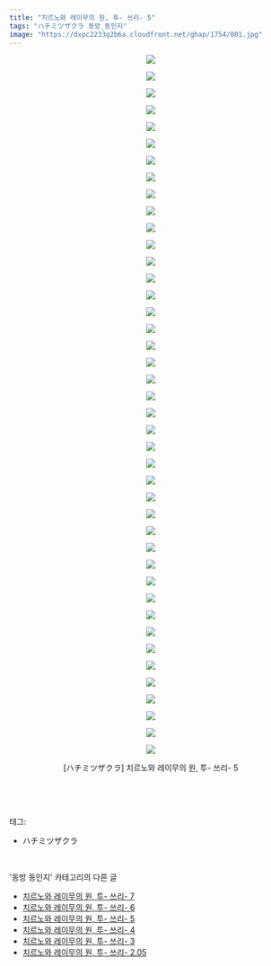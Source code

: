 ```yaml
---
title: "치르노와 레이무의 원, 투- 쓰리- 5"
tags: "ハチミツザクラ 동방_동인지"
image: "https://dxpc2233q2b6a.cloudfront.net/ghap/1754/001.jpg"
---
```

<div class="article">
<p style="text-align: center; clear: none; float: none;"><img src="{{ site.imgserver3 }}/ghap/1754/001.jpg"/></p>
<p style="text-align: center; clear: none; float: none;"><img src="{{ site.imgserver3 }}/ghap/1754/002.jpg"/></p>
<p style="text-align: center; clear: none; float: none;"><img src="{{ site.imgserver3 }}/ghap/1754/003.jpg"/></p>
<p style="text-align: center; clear: none; float: none;"><img src="{{ site.imgserver3 }}/ghap/1754/004.jpg"/></p>
<p style="text-align: center; clear: none; float: none;"><img src="{{ site.imgserver3 }}/ghap/1754/005.jpg"/></p>
<p style="text-align: center; clear: none; float: none;"><img src="{{ site.imgserver3 }}/ghap/1754/006.jpg"/></p>
<p style="text-align: center; clear: none; float: none;"><img src="{{ site.imgserver3 }}/ghap/1754/007.jpg"/></p>
<p style="text-align: center; clear: none; float: none;"><img src="{{ site.imgserver3 }}/ghap/1754/008.jpg"/></p>
<p style="text-align: center; clear: none; float: none;"><img src="{{ site.imgserver3 }}/ghap/1754/009.jpg"/></p>
<p style="text-align: center; clear: none; float: none;"><img src="{{ site.imgserver3 }}/ghap/1754/010.jpg"/></p>
<p style="text-align: center; clear: none; float: none;"><img src="{{ site.imgserver3 }}/ghap/1754/011.jpg"/></p>
<p style="text-align: center; clear: none; float: none;"><img src="{{ site.imgserver3 }}/ghap/1754/012.jpg"/></p>
<p style="text-align: center; clear: none; float: none;"><img src="{{ site.imgserver3 }}/ghap/1754/013.jpg"/></p>
<p style="text-align: center; clear: none; float: none;"><img src="{{ site.imgserver3 }}/ghap/1754/014.jpg"/></p>
<p style="text-align: center; clear: none; float: none;"><img src="{{ site.imgserver3 }}/ghap/1754/015.jpg"/></p>
<p style="text-align: center; clear: none; float: none;"><img src="{{ site.imgserver3 }}/ghap/1754/016.jpg"/></p>
<p style="text-align: center; clear: none; float: none;"><img src="{{ site.imgserver3 }}/ghap/1754/017.jpg"/></p>
<p style="text-align: center; clear: none; float: none;"><img src="{{ site.imgserver3 }}/ghap/1754/018.jpg"/></p>
<p style="text-align: center; clear: none; float: none;"><img src="{{ site.imgserver3 }}/ghap/1754/019.jpg"/></p>
<p style="text-align: center; clear: none; float: none;"><img src="{{ site.imgserver3 }}/ghap/1754/020.jpg"/></p>
<p style="text-align: center; clear: none; float: none;"><img src="{{ site.imgserver3 }}/ghap/1754/021.jpg"/></p>
<p style="text-align: center; clear: none; float: none;"><img src="{{ site.imgserver3 }}/ghap/1754/022.jpg"/></p>
<p style="text-align: center; clear: none; float: none;"><img src="{{ site.imgserver3 }}/ghap/1754/023.jpg"/></p>
<p style="text-align: center; clear: none; float: none;"><img src="{{ site.imgserver3 }}/ghap/1754/024.jpg"/></p>
<p style="text-align: center; clear: none; float: none;"><img src="{{ site.imgserver3 }}/ghap/1754/025.jpg"/></p>
<p style="text-align: center; clear: none; float: none;"><img src="{{ site.imgserver3 }}/ghap/1754/026.jpg"/></p>
<p style="text-align: center; clear: none; float: none;"><img src="{{ site.imgserver3 }}/ghap/1754/027.jpg"/></p>
<p style="text-align: center; clear: none; float: none;"><img src="{{ site.imgserver3 }}/ghap/1754/028.jpg"/></p>
<p style="text-align: center; clear: none; float: none;"><img src="{{ site.imgserver3 }}/ghap/1754/029.jpg"/></p>
<p style="text-align: center; clear: none; float: none;"><img src="{{ site.imgserver3 }}/ghap/1754/030.jpg"/></p>
<p style="text-align: center; clear: none; float: none;"><img src="{{ site.imgserver3 }}/ghap/1754/031.jpg"/></p>
<p style="text-align: center; clear: none; float: none;"><img src="{{ site.imgserver3 }}/ghap/1754/032.jpg"/></p>
<p style="text-align: center; clear: none; float: none;"><img src="{{ site.imgserver3 }}/ghap/1754/033.jpg"/></p>
<p style="text-align: center; clear: none; float: none;"><img src="{{ site.imgserver3 }}/ghap/1754/034.jpg"/></p>
<p style="text-align: center; clear: none; float: none;"><img src="{{ site.imgserver3 }}/ghap/1754/035.jpg"/></p>
<p style="text-align: center; clear: none; float: none;"><img src="{{ site.imgserver3 }}/ghap/1754/036.jpg"/></p>
<p style="text-align: center; clear: none; float: none;"><img src="{{ site.imgserver3 }}/ghap/1754/037.jpg"/></p>
<p style="text-align: center; clear: none; float: none;"><img src="{{ site.imgserver3 }}/ghap/1754/038.jpg"/></p>
<p style="text-align: center; clear: none; float: none;"><img src="{{ site.imgserver3 }}/ghap/1754/039.jpg"/></p>
<p style="text-align: center; clear: none; float: none;"><img src="{{ site.imgserver3 }}/ghap/1754/040.jpg"/></p>
<p style="text-align: center; clear: none; float: none;"><img src="{{ site.imgserver3 }}/ghap/1754/041.jpg"/></p>
<p style="text-align: center; clear: none; float: none;"><img src="{{ site.imgserver3 }}/ghap/1754/042.jpg"/></p>
<p style="text-align: center; clear: none; float: none;">[ハチミツザクラ] 치르노와 레이무의 원, 투- 쓰리- 5</p>
<p><br/></p>
</div><br/>
<div class="tagTrail">
<p>태그: </p>
<ul>
<li>ハチミツザクラ</li>
</ul>
</div><br/>
<div class="another">
<p>'동방 동인지' 카테고리의 다른 글</p>
<ul>
<li><a href="/ghap_1756">치르노와 레이무의 원, 투- 쓰리- 7</a></li>
<li><a href="/ghap_1755">치르노와 레이무의 원, 투- 쓰리- 6</a></li>
<li><a href="/ghap_1754">치르노와 레이무의 원, 투- 쓰리- 5</a></li>
<li><a href="/ghap_1753">치르노와 레이무의 원, 투- 쓰리- 4</a></li>
<li><a href="/ghap_1752">치르노와 레이무의 원, 투- 쓰리- 3</a></li>
<li><a href="/ghap_1751">치르노와 레이무의 원, 투- 쓰리- 2.05</a></li>
</ul>
</div><br/>
<div class="cb_module cb_fluid">
<div class="cb_wrt cb_profile">
</div><!-- commentList close -->
</div><br/>
